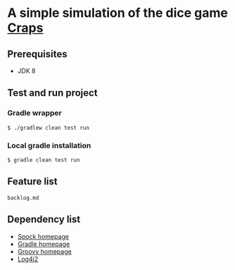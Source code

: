 # A simple simulation of the dice game [Craps](https://en.wikipedia.org/wiki/Craps)

## Prerequisites

* JDK 8

## Test and run project 

### Gradle wrapper
  
    $ ./gradlew clean test run

### Local gradle installation
  
    $ gradle clean test run
    
## Feature list

    backlog.md    

## Dependency list

* [Spock homepage](http://spockframework.org)
* [Gradle homepage](http://www.gradle.org)
* [Groovy homepage](http://groovy.codehaus.org)
* [Log4j2](http://logging.apache.org/log4j/2.x/)

